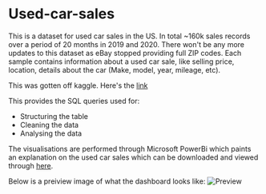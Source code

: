 # Used-car-sales
This is a dataset for used car sales in the US. In total ~160k sales records over a period of 20 months in 2019 and 2020. There won't be any more updates to this dataset as eBay stopped providing full ZIP codes.
Each sample contains information about a used car sale, like selling price, location, details about the car (Make, model, year, mileage, etc).

This was gotten off kaggle. Here's the [link](https://www.kaggle.com/datasets/tsaustin/us-used-car-sales-data)

This provides the SQL queries used for:
- Structuring the table
- Cleaning the data
- Analysing the data

The visualisations are performed through Microsoft PowerBi which paints an explanation on the used car sales which can be downloaded and viewed through [here](https://github.com/mr-williams/Used-car-sales/raw/main/used_car_analysis.pbix).

Below is a preiview image of what the dashboard looks like:
![Preview](https://user-images.githubusercontent.com/70599292/200035344-eeadfde2-2b93-4933-bd0b-c881ae0173e8.png)
